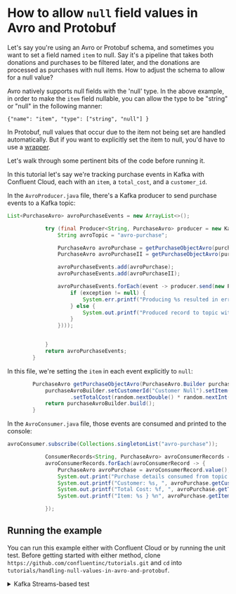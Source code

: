# How to allow `null` field values in Avro and Protobuf

Let's say you're using an Avro or Protobuf schema, and sometimes you want to set a field named `item` to null. Say it's a pipeline that takes both donations and purchases to be filtered later, and the donations are processed as purchases with null items. How to adjust the schema to allow for a null value? 

Avro natively supports null fields with the 'null' type. In the above example, in order to make the `item` field nullable, you can allow the type to be "string" or "null" in the following manner:

```
{"name": "item", "type": ["string", "null"] }
```

In Protobuf, null values that occur due to the item not being set are handled automatically. But if you want to explicitly set the item to null, you'd have to use a [wrapper](https://tomasbasham.dev/development/2017/09/13/protocol-buffers-and-optional-values.html).


Let's walk through some pertinent bits of the code before running it. 

In this tutorial let's say we're tracking purchase events in Kafka with Confluent Cloud, each with an `item`, a `total_cost`, and a `customer_id`. 


In the `AvroProducer.java` file, there's a Kafka producer to send purchase events to a Kafka topic:

```java
List<PurchaseAvro> avroPurchaseEvents = new ArrayList<>();

            try (final Producer<String, PurchaseAvro> producer = new KafkaProducer<>(avroProducerConfigs)) {
                String avroTopic = "avro-purchase";

                PurchaseAvro avroPurchase = getPurchaseObjectAvro(purchaseBuilder);
                PurchaseAvro avroPurchaseII = getPurchaseObjectAvro(purchaseBuilder);

                avroPurchaseEvents.add(avroPurchase);
                avroPurchaseEvents.add(avroPurchaseII);

                avroPurchaseEvents.forEach(event -> producer.send(new ProducerRecord<>(avroTopic, event.getCustomerId(), event), ((metadata, exception) -> {
                    if (exception != null) {
                        System.err.printf("Producing %s resulted in error %s %n", event, exception);
                    } else {
                        System.out.printf("Produced record to topic with Avro schema at offset %s with timestamp %d %n", metadata.offset(), metadata.timestamp());
                    }
                })));


            }
            return avroPurchaseEvents;
        }
```

In this file, we're setting the `item` in each event explicitly to `null`:

```java
        PurchaseAvro getPurchaseObjectAvro(PurchaseAvro.Builder purchaseAvroBuilder) {
            purchaseAvroBuilder.setCustomerId("Customer Null").setItem(null)
                    .setTotalCost(random.nextDouble() * random.nextInt(100));
            return purchaseAvroBuilder.build();
        }
```

In the `AvroConsumer.java` file, those events are consumed and printed to the console:

```java
avroConsumer.subscribe(Collections.singletonList("avro-purchase"));

            ConsumerRecords<String, PurchaseAvro> avroConsumerRecords = avroConsumer.poll(Duration.ofSeconds(2));
            avroConsumerRecords.forEach(avroConsumerRecord -> {
                PurchaseAvro avroPurchase = avroConsumerRecord.value();
                System.out.print("Purchase details consumed from topic with Avro schema { ");
                System.out.printf("Customer: %s, ", avroPurchase.getCustomerId());
                System.out.printf("Total Cost: %f, ", avroPurchase.getTotalCost());
                System.out.printf("Item: %s } %n", avroPurchase.getItem());

            });

```

## Running the example

You can run this example either with Confluent Cloud or by running the unit test. Before getting started with either method,
clone `https://github.com/confluentinc/tutorials.git` and `cd` into `tutorials/handling-null-values-in-avro-and-protobuf`.

<details>
  <summary>Kafka Streams-based test</summary>

#### Prerequisites

* Java 17, e.g., follow the OpenJDK installation instructions [here](https://openjdk.org/install/) if you don't have Java. 

#### Run the test

From the top-level directory:

```
./gradlew clean :handling-null-values-in-avro-and-protobuf:kafka:test --info  
```

<details>
  <summary>Confluent Cloud</summary>

#### Prerequisites

  * A [Confluent Cloud](https://confluent.cloud/signup) account

#### Run the commands

[Sign up](https://www.confluent.io/) for a Confluent Cloud account if you haven't already. 

Login, and then click 'Environments -> Create Cloud Environment' and create a cloud environment using the defaults there. 

Navigate to your environment and click 'Add cluster'. Create a cluster using the default values provided. 

Click 'Topics -> Add topic' to create two topics with the default values, one named 'avro-purchase' and the other 'proto-purchase' (we'll cover null values in Protobuf schemas later in the tutorial). 

On the right-hand navbar, click 'API keys -> Add key -> Global access'. Download the values as you will need them to run this tutorial. 

In the same navbar, click 'Clients -> Choose Your Language -> Java -> Create Schema Registry API key'. Save this key and secret as well as the URL listed in the configuration snippet. 

Now, create a file at `handling-null-values/resources/confluent.properties` with these values in it:

```
# Required connection configs for Kafka producer, consumer, and admin
bootstrap.servers=BOOTSTRAP_URL/S
security.protocol=SASL_SSL
sasl.jaas.config=org.apache.kafka.common.security.plain.PlainLoginModule required username='USERNAME' password='PASSWORD';
sasl.mechanism=PLAIN
use.latest.version=true
# Required for correctness in Apache Kafka clients prior to 2.6
client.dns.lookup=use_all_dns_ips

wrapper.for.nullables=true
key.converter=io.confluent.connect.avro.AvroConverter
key.converter.schema.registry.url=SR_URL/S
value.converter=io.confluent.connect.avro.AvroConverter
value.converter.schema.registry.url=CONVERTER_SR_URL/S

# Best practice for higher availability in Apache Kafka clients prior to 3.0
session.timeout.ms=45000

# Best practice for Kafka producer to prevent data loss
acks=all

# Required connection configs for Confluent Cloud Schema Registry
schema.registry.url=SR_URL/S
basic.auth.credentials.source=USER_INFO
basic.auth.user.info=API_KEY:SECRET
```

Replace the USERNAME and PASSWORD values with the Confluent Cloud key and secret respectively. Add the url from the schema registry client configuration snippet for `SR_URL/S` and add the schema registry API key and secret for `basic.auth.user.info`, retaining the colon in the placeholder. 

Inside `handling-null-values/kafka/code/src/main/avro/purchase.avsc` you'll see: 

```
{
  "type":"record",
  "namespace": "io.confluent.developer.avro",
  "name":"PurchaseAvro",
  "fields": [
    {"name": "item", "type": ["string", "null"] },
    {"name": "total_cost", "type": "double" },
    {"name": "customer_id", "type": "string"}
  ]
}
```

When you run `./gradlew :handling-null-values-in-avro-and-protobuf:kafka:runAvroProducer` and furthermore, `./gradlew :handling-null-values-in-avro-and-protobuf:kafka:runAvroConsumer`, you'll see that the events with null items are produced and consumed successfully. 

Now remove the `["string", "null"]` in the first field and replace it with `"string"`:

```
{
  "type":"record",
  "namespace": "io.confluent.developer.avro",
  "name":"PurchaseAvro",
  "fields": [
    {"name": "item", "type": "string" },
    {"name": "total_cost", "type": "double" },
    {"name": "customer_id", "type": "string"}
  ]
}
```

Now, if you run the code using `./gradlew :handling-null-values-in-avro-and-protobuf:kafka:runAvroProducer`, you will see that the producer does not produce events. If Avro schemas are to accept null values they need it set explicitly on the field.

How about null values in Protobuf schema fields? See: `handling-null-values/kafka/code/src/main/proto/purchase.proto`:

```
syntax = "proto3";

package io.confluent.developer.proto;
option java_outer_classname = "PurchaseProto";

message Purchase {
  string item = 1;
  double total_cost = 2;
  string customer_id = 3;
}
```

Look at `ProtoProducerApp.java`, lines 76-77:

```java
        purchaseBuilder.setCustomerId("Customer Null")
                .setTotalCost(random.nextDouble() * random.nextInt(100));
``` 

We can see that the developer who wrote this app 'forgot' to write the `setItem()` method that adds an item. This means that the value will be null. But when you run you run `./gradlew :handling-null-values-in-avro-and-protobuf:kafka:runProtoProducer` and `./gradlew :handling-null-values-in-avro-and-protobuf:kafka:runProtoConsumer` no errors will arise. That's because Protobuf automatically handles default values.

The message will look something like this in Confluent Cloud:

```json
{
  "totalCost": 41.20575583194131,
  "customerId": "Customer Null"
}
```

and like this in the console:

```json
{ Customer: Customer Null, Total Cost: 21.075714, Item:  } 

```

Now, if you _explicitly_ set the value of the item to null like so:


```java
        purchaseBuilder.setCustomerId("Customer Null").setItem(null)
                .setTotalCost(random.nextDouble() * random.nextInt(100));
``` 

In this case, you'll receive a NullPointer error. You can allow null values to be explicitly set with a [protocol wrapper type](https://protobuf.dev/reference/protobuf/google.protobuf/https://protobuf.dev/reference/protobuf/google.protobuf/).